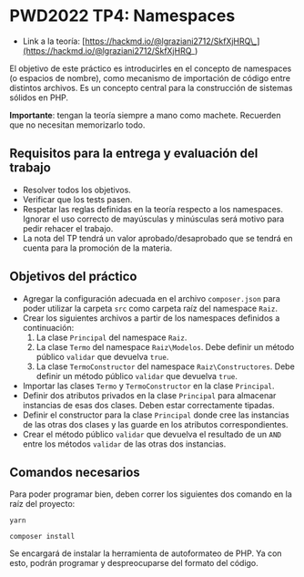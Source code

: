 # PWD2022 TP4: Namespaces

- Link a la teoría: [https://hackmd.io/@lgraziani2712/SkfXjHRQ\_](https://hackmd.io/@lgraziani2712/SkfXjHRQ_)

El objetivo de este práctico es introducirles en el concepto de namespaces (o espacios de nombre), como mecanismo de importación de código entre distintos archivos. Es un concepto central para la construcción de sistemas sólidos en PHP.

**Importante**: tengan la teoría siempre a mano como machete. Recuerden que no necesitan memorizarlo todo.

## Requisitos para la entrega y evaluación del trabajo

- Resolver todos los objetivos.
- Verificar que los tests pasen.
- Respetar las reglas definidas en la teoría respecto a los namespaces. Ignorar el uso correcto de mayúsculas y minúsculas será motivo para pedir rehacer el trabajo.
- La nota del TP tendrá un valor aprobado/desaprobado que se tendrá en cuenta para la promoción de la materia.

## Objetivos del práctico

- Agregar la configuración adecuada en el archivo `composer.json` para poder utilizar la carpeta `src` como carpeta raíz del namespace `Raiz`.
- Crear los siguientes archivos a partir de los namespaces definidos a continuación:
  1. La clase `Principal` del namespace `Raiz`.
  2. La clase `Termo` del namespace `Raiz\Modelos`. Debe definir un método público `validar` que devuelva `true`.
  3. La clase `TermoConstructor` del namespace `Raiz\Constructores`. Debe definir un método público `validar` que devuelva `true`.
- Importar las clases `Termo` y `TermoConstructor` en la clase `Principal`.
- Definir dos atributos privados en la clase `Principal` para almacenar instancias de esas dos clases. Deben estar correctamente tipadas.
- Definir el constructor para la clase `Principal` donde cree las instancias de las otras dos clases y las guarde en los atributos correspondientes.
- Crear el método público `validar` que devuelva el resultado de un `AND` entre los métodos `validar` de las otras dos instancias.

## Comandos necesarios

Para poder programar bien, deben correr los siguientes dos comando en la raíz del proyecto:

```
yarn

composer install
```

Se encargará de instalar la herramienta de autoformateo de PHP. Ya con esto, podrán programar y despreocuparse del formato del código.

